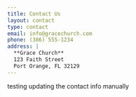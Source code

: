 ```yaml
---
title: Contact Us
layout: contact
type: contact
email: info@gracechurch.com
phone: (386) 555-1234
address: |
  **Grace Church**  
  123 Faith Street  
  Port Orange, FL 32129
---
```

testing updating the contact info manually

